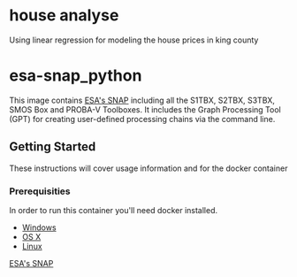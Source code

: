 # house analyse
Using linear regression for modeling the house prices in king county
# esa-snap_python

This image contains [ESA's SNAP](http://step.esa.int/main/toolboxes/snap/) including all the S1TBX, S2TBX, S3TBX, SMOS Box and PROBA-V Toolboxes. It includes the Graph Processing Tool (GPT) for creating user-defined processing chains via the command line.

## Getting Started

These instructions will cover usage information and for the docker container 

### Prerequisities

In order to run this container you'll need docker installed.

* [Windows](https://docs.docker.com/windows/started)
* [OS X](https://docs.docker.com/mac/started/)
* [Linux](https://docs.docker.com/linux/started/)


[ESA's SNAP](http://step.esa.int/main/toolboxes/snap/)
